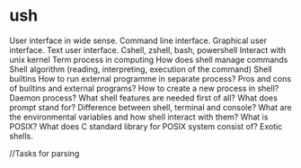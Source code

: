 # ush
User interface in wide sense.
Command line interface.
Graphical user interface.
Text user interface.
Cshell, zshell, bash, powershell
Interact with unix kernel
Term process in computing
How does shell manage commands
Shell algorithm (reading, interpreting, execution of the command)
Shell builtins
How to run external programme in separate process?
Pros and cons of builtins and external programs?
How to create a new process in shell?
Daemon process?
What shell features are needed first of all?
What does prompt stand for?
Difference between shell, terminal and console?
What are the environmental variables and how shell interact with them?
What is POSIX?
What does C standard library for POSIX system consist of?
Exotic shells.

//Tasks for parsing
